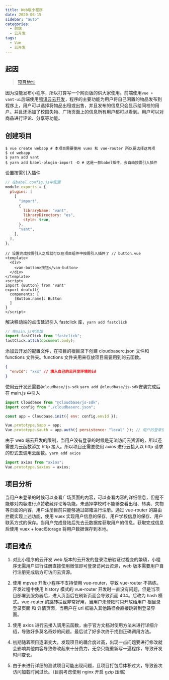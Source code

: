 ```yaml
---
title: Web版小程序
date: 2020-06-15
sidebar: "auto"
categories:
  - 前端
  - 云开发
tags:
  - Vue
  - 云开发
---
```


## 起因

> [项目地址](http://188.131.188.209/college)

因为没能发布小程序，所以打算写一个网页版的供大家使用。前端使用`vue + vant-ui`后端使用[腾讯云云开发](https://cloudbase.net)，程序的主要功能为用户将自己闲置的物品发布到程序上，用户可以选择将物品出租或出售，并且发布的信息只会显示给同校的用户。并且还添加了校园失物、广场页面上的信息所有用户都可以看到。用户可以对商品进行评论、分享等功能。

<!-- more -->

## 创建项目

```shell
$ vue create webapp # 本项目需要使用 vuex 和 vue-router 所以要选择这两项
$ cd webapp
$ yarn add vant
$ yarn add babel-plugin-import -D # 这是一款babel插件，会自动按需引入插件

```

设置按需引入插件

```js
// 在babel.config.js中配置
module.exports = {
  plugins: [
    [
      "import",
      {
        libraryName: "vant",
        libraryDirectory: "es",
        style: true,
      },
      "vant",
    ],
  ],
};
```

```vue
// 设置完成按需引入之后就可以在项目组件中按需引入插件了 // button.vue
<template>
  <div>
    <van-button>按钮</van-button>
  </div>
</template>
<script>
import {Button} from 'vant'
export deafult{
  components: [
    [Button.name]: Button
  ]
}
</script>
```

解决移动端的点击延迟引入 fastclick 库，`yarn add fastclick`

```js
// 在main.js中添加
import fastClick from "fastclick";
fastClick.attch(document.body);
```

添加云开发的配置文件，在项目的根目录下创建 cloudbaserc.json 文件和 functions 文件夹。functions 文件夹用来存放项目需要用到的云函数。

```json
{
  "envId": "xxx" // 填入自己的云开发环境的id
}
```

使用云开发还需要`@cloudbase/js-sdk` `yarn add @cloudbase/js-sdk`安装完成后在 main.js 中引入

```js
import Cloudbase from "@cloudbase/js-sdk";
import config from "./cloudbaserc.json";

const app = Cloudbase.init({ env: config.envId });

Vue.prototype.$app = app;
Vue.prototype.$auth = app.auth({ persistence: "local" }); // 用户的登录信息保存在localStorage当中
```

由于 web 端云开发的限制，当用户没有登录的时候是无法访问云资源的，所以还需要为云函数添加 http 接入。所以项目还需要使用 axios 进行云接入以 http 请求的形式去调用云函数。`yarn add axios`

```js
import axios from "axios";
Vue.prototype.$axios = axios;
```

## 项目分析

当用户未登录的时候可以查看广场页面的内容，可以查看内容的详细信息，但是不能够对内容进行点赞收藏评论等功能，未选择学校时不能够查看出租、转卖、失物等页面的内容，用户注册目前只能够通过邮箱进行注册。通过 vue-router 的路由拦截实现上述功能，使用 vuex 实现用户信息的保存，用户学校信息的保存、用户联系方式的保存。当用户完成登陆后先去云数据库获取用户的信息。获取完成信息后使用 vuex + loaclStorage 将用户数据保存到本地。

## 项目难点

1. 对比小程序的云开发 web 版本的云开发的登录注册验证过程变的繁琐，小程序无需用户进行注册直接使用微信即可登录访问云资源，web 版本需要用户自行注册完成后方可访问云资源。

2. 使用 mpvue 开发小程序不支持使用 vue-router，导致 vue-router 不熟练。开发过程中使用 history 模式的 vue-router 开发时一直没有问题，但是当项目部署到服务器后，进入页面后在刷新页面会导致页面 404。后改为 hash 模式。vue-router 的跳转拦截非常好用，当用户未登陆时只开放给用户 根目录 登录页面 和 详情页面，当用户在 url 框输入其他路径会直接跳转到登录界面。

3. 使用 axios 进行云接入调用云函数，由于官方文档对使用方法未进行详细介绍，导致好多莫名奇妙的问题。最后试了好多次终于找到正确调用方法。

4. 初期随着项目逐渐变大，发现项目的耦合度过高，出现一点问题要进行修改就会影响其他内容导致修改起来十分费力，无奈只能重新写一遍程序，导致开发时间变长。

5. 由于未进行详细的测试项目可能出现问题，且项目打包后体积过大，导致首次访问加载时间过长。（目前考虑使用 nginx 开启 gzip 压缩）

